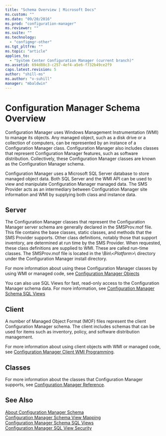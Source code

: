 ```yaml
---
title: "Schema Overview | Microsoft Docs"
ms.custom: ""
ms.date: "09/20/2016"
ms.prod: "configuration-manager"
ms.reviewer: ""
ms.suite: ""
ms.technology:
  - "configmgr-other"
ms.tgt_pltfrm: ""
ms.topic: "article"
applies_to:
  - "System Center Configuration Manager (current branch)"
ms.assetid: 694d88c3-c257-4ef4-a5e6-f732b49ce2f9
caps.latest.revision: 5
author: "shill-ms"
ms.author: "v-suhill"
manager: "mbaldwin"
---
```

# Configuration Manager Schema Overview
Configuration Manager uses Windows Management Instrumentation (WMI) to manage its objects. Any managed object, such as a disk drive or a collection of computers, can be represented by an instance of a Configuration Manager class. Configuration Manager also includes classes that represent Configuration Manager features, such as software distribution. Collectively, these Configuration Manager classes are known as the Configuration Manager schema.  

 Configuration Manager uses a Microsoft SQL Server database to store managed object data. Both SQL Server and the WMI API can be used to view and manipulate Configuration Manager managed data. The SMS Provider acts as an intermediary between Configuration Manager site information and WMI by supplying both class and instance data.  

## Server  
 The Configuration Manager classes that represent the Configuration Manager server schema are generally declared in the SMSProv.mof file. This file contains the base classes, static classes, and methods that the SMS Provider supports. Other class definitions, notably those that support inventory, are determined at run time by the SMS Provider. When requested, these class definitions are supplied to WMI. These are called run-time classes. The SMSProv.mof file is located in the \Bin\\<*Platform*>\ directory under the Configuration Manager install directory.  

 For more information about using these Configuration Manager classes by using WMI or managed code, see [Configuration Manager Objects](../../../develop/core/understand/configuration-manager-objects.md)  

 You can also use SQL Views for fast, read-only access to the Configuration Manager schema data. For more information, see [Configuration Manager Schema SQL Views](../../../develop/core/understand/configuration-manager-schema-sql-views.md)  

## Client  
 A number of Managed Object Format (MOF) files represent the client Configuration Manager schema. The client includes schemas that can be used for items such as inventory, policy, and software distribution management.  

 For more information about using client objects with WMI or managed code, see [Configuration Manager Client WMI Programming](../../../develop/core/clients/programming/client-wmi-programming.md).  

## Classes  
 For more information about the classes that Configuration Manager supports, see [Configuration Manager Reference](../../../develop/reference/configuration-manager-reference.md).  

## See Also  
 [About Configuration Manager Schema](../../../develop/core/understand/about-configuration-manager-schema.md)   
 [Configuration Manager Schema View Mapping](../../../develop/core/understand/configuration-manager-schema-view-mapping.md)   
 [Configuration Manager Schema SQL Views](../../../develop/core/understand/configuration-manager-schema-sql-views.md)   
 [Configuration Manager SQL View Security](../../../develop/core/understand/sql-view-security.md)
